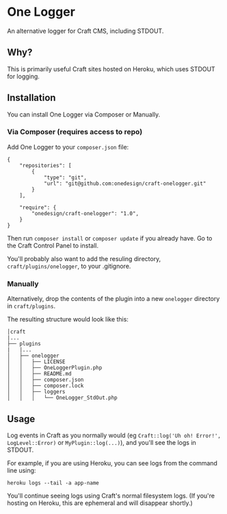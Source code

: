 # One Logger

An alternative logger for Craft CMS, including STDOUT.

## Why?

This is primarily useful Craft sites hosted on Heroku, which uses STDOUT for logging.

## Installation

You can install One Logger via Composer or Manually.

### Via Composer (requires access to repo)

Add One Logger to your `composer.json` file:

```
{
    "repositories": [
        {
            "type": "git",
            "url": "git@github.com:onedesign/craft-onelogger.git"
        }
    ],

    "require": {
        "onedesign/craft-onelogger": "1.0",
    }
}
```

Then run `composer install` or `composer update` if you already have. Go to the Craft Control Panel to install.

You'll probably also want to add the resuling directory, `craft/plugins/onelogger`, to your .gitignore.

### Manually

Alternatively, drop the contents of the plugin into a new `onelogger` directory in `craft/plugins`.

The resulting structure would look like this:

```
│craft
|...
├── plugins
|   |...
│   ├── onelogger
│   │   ├── LICENSE
│   │   ├── OneLoggerPlugin.php
│   │   ├── README.md
│   │   ├── composer.json
│   │   ├── composer.lock
│   │   ├── loggers
│   │   │   └── OneLogger_StdOut.php
```

## Usage

Log events in Craft as you normally would (eg `Craft::log('Uh oh! Error!', LogLevel::Error)` or `MyPlugin::log(...)`), and you'll see the logs in STDOUT.

For example, if you are using Heroku, you can see logs from the command line using:

```
heroku logs --tail -a app-name
```

You'll continue seeing logs using Craft's normal filesystem logs. (If you're hosting on Heroku, this are ephemeral and will disappear shortly.)
